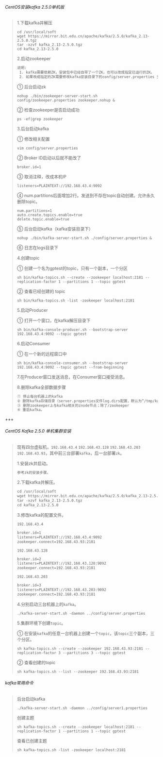 ###### CentOS安装kafka 2.5.0单机版

 >1.下载kafka并解压
 >
 >```shell
 >cd /usr/local/soft
 >wget https://mirror.bit.edu.cn/apache/kafka/2.5.0/kafka_2.13-2.5.0.tgz
 >tar -xzvf kafka_2.13-2.5.0.tgz
 >cd kafka_2.13-2.5.0
 >```
 >
 >2.启动zookeeper
 >
 >```tex
 >说明: 
 >	1. kafka需要依赖ZK，安装包中已经自带了一个ZK，也可以改成指定已运行的ZK。
 >	2. 如果改成指定的ZK需要修改kafka安装目录下的config/server.properties 文件中的 zookeeper.connect。这里使用自带的ZK。
 >```
 >
 >① 后台启动zk
 >
 >```shell
 >nohup ./bin/zookeeper-server-start.sh config/zookeeper.properties zookeeper.nohup &
 >```
 >
 >② 检查zookeeper是否启动成功
 >
 >```shell
 >ps -ef|grep zookeeper
 >```
 >
 >3.后台启动kafka
 >
 >① 修改相关配置
 >
 >```shell
 >vim config/server.properties
 >```
 >
 >② Broker ID启动以后就不能改了
 >
 >```shell
 >broker.id=1
 >```
 >
 >③  取消注释，改成本机IP
 >
 >```shell
 >listeners=PLAINTEXT://192.168.43.4:9092
 >```
 >
 >④ num.partitions后面增加2行。发送到不存在topic自动创建。允许永久删除topic。
 >
 >```shell
 >num.partitions=1
 >auto.create.topics.enable=true
 >delete.topic.enable=true
 >```
 >
 >⑤ 后台启动kafka（kafka安装目录下）
 >
 >```shell
 >nohup ./bin/kafka-server-start.sh ./config/server.properties & 
 >```
 >
 >⑥ 日志在logs目录下
 >
 >4.创建topic
 >
 >① 创建一个名为gptest的topic，只有一个副本，一个分区
 >
 >```shell
 >sh bin/kafka-topics.sh --create --zookeeper localhost:2181 --replication-factor 1 --partitions 1 --topic gptest
 >```
 >
 >② 查看已经创建的 topic
 >
 >```shell
 >sh bin/kafka-topics.sh -list -zookeeper localhost:2181
 >```
 >
 >5.启动Producer
 >
 >① 打开一个窗口，在kafka解压目录下
 >
 >```shell
 >sh bin/kafka-console-producer.sh --bootstrap-server 192.168.43.4:9092 --topic gptest
 >```
 >
 >6.启动Consumer
 >
 >① 在一个新的远程窗口中
 >
 >```shell
 >sh bin/kafka-console-consumer.sh --bootstrap-server 192.168.43.4:9092 --topic gptest --from-beginning
 >```
 >
 >7.在Producer窗口发送消息，在Consumer窗口接受消息。
 >
 >8.删除kafka全部数据步骤
 >
 >```tex
 >① 停止每台机器上的kafka
 >② 删除kafka存储目录（server.properties文件log.dirs配置，默认为“/tmp/kafka-logs”）全部topic的数据目录；
 >③ 删除zookeeper上与kafka相关的znode节点；除了/zookeeper
 >④ 重启kafka。
 >```



+++

###### CentOS Kafka 2.5.0 单机集群安装

>现有四台虚拟机，`192.168.43.4` `192.168.43.128` `192.168.43.203`  `192.168.43.93`，其中前三台部署`kafka`，后一台部署`zk`。
>
>1.安装zk并启动。
>
>```tex
>参考zk的安装步骤。
>```
>
>2.下载kafka并解压。
>
>```tex
>cd /usr/local/soft
>wget https://mirror.bit.edu.cn/apache/kafka/2.5.0/kafka_2.13-2.5.0.tgz
>tar -xzvf kafka_2.13-2.5.0.tgz
>cd kafka_2.13-2.5.0
>```
>
>3.修改kafka的配置文件。
>
>`192.168.43.4`
>
>```tex
>broker.id=1
>listeners=PLAINTEXT://192.168.43.4:9092
>zookeeper.connect=192.168.43.93:2181
>```
>
>`192.168.43.128`
>
>```tex
>broker.id=2
>listeners=PLAINTEXT://192.168.43.128:9092
>zookeeper.connect=192.168.43.93:2181
>```
>
>`192.168.43.203`
>
>```tex
>broker.id=3
>listeners=PLAINTEXT://192.168.43.203:9092
>zookeeper.connect=192.168.43.93:2181
>```
>
>4.分别启动三台机器上的`kafka`。
>
>```shell
>./kafka-server-start.sh -daemon ../config/server.properties
>```
>
>5.集群环境下创建`topic`。
>
>① 在安装`kafka`的任意一台机器上创建一个`topic`，该`topic`三个副本，三个分区。
>
>```shell
>sh kafka-topics.sh --create --zookeeper 192.168.43.93:2181 --replication-factor 3 --partitions 3 --topic gptest
>```
>
>② 查看创建的topic
>
>```shell
>sh kafka-topics.sh --list --zookeeper 192.168.43.93:2181
>```
>

###### kafka常用命令

>后台启动kafka
>
>```shell
>./kafka-server-start.sh -daemon ../config/server1.properties
>```
>
>创建主题
>
>```shell
>sh kafka-topics.sh --create --zookeeper localhost:2181 --replication-factor 1 --partitions 1 --topic gptest
>```
>
>查看已创建主题
>
>```shell
>sh kafka-topics.sh -list -zookeeper localhost:2181
>```
>
>
